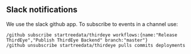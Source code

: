 ## Slack notifications

We use the slack github app.
To subscribe to events in a channel use:
```
/github subscribe startreedata/thirdeye workflows:{name:"Release ThirdEye","Publish ThirdEye Backend" branch:"master"}
/github unsubscribe startreedata/thirdeye pulls commits deployments
```
